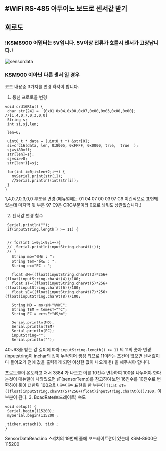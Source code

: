 #WiFi RS-485 아두이노 보드로 센서값 받기
---

## 회로도
### !KSM8900 어뎁터는 5V입니다. 5V이상 전류가 흐를시 센서가 고장납니다.!
![sensordata](https://user-images.githubusercontent.com/59568377/125215103-5708ee00-e2f5-11eb-8b56-010cafa7767d.jpg)

### KSM900 이아닌 다른 센서 일 경우

 코드 내용중 3가지를 변경 하셔야 합니다.
 
 1. 통신 프로토콜 변경
 ```
 void crd16Rtu() {
  char str[24] =  {0x01,0x04,0x00,0x07,0x00,0x03,0x00,0x00};  //[1,4,0,7,0,3,0,0]
  String s;
  int si,sj,len;

  len=6;
  
  uint8_t * data = (uint8_t *) &str[0];
  si=crc16(data, len, 0x8005, 0xFFFF, 0x0000, true,  true  );
  sj=si&0xff;
  str[len]=sj;
  sj=si>>8;
  str[len+1]=sj;

  for(int i=0;i<len+2;i++) {
    mySerial.print(str[i]);
    //Serial.println((int)str[i]);
  }
}
```
1,4,0,7,0,3,0,0 부분을 변경 (메뉴얼에는 01 04 07 00 03 97 C9 이런식으로 표현돼있는데 마지막 뒷 부분 97 C9은 CRC부분이라 0으로 놔둬도 상관없습니다.)
 
 2. 센서값 변경 함수
 ```
  Serial.println("");
  if(inputString.length() >= 11) {
    
      
  // for(int i=0;i<9;i++){
  //  Serial.println(inputString.charAt(i));
  // }
    String mo="습도 : ";
    String tem="온도 : ";
    String ec="EC : ";

    float sM=((float)inputString.charAt(3)*256+(float)inputString.charAt(4))/100;
    float sT=((float)inputString.charAt(5)*256+(float)inputString.charAt(6))/100;
    float sE=((float)inputString.charAt(7)*256+(float)inputString.charAt(8))/100;
    
    String MO = mo+sM+"%VWC";
    String TEM = tem+sT+"°C";
    String EC = ec+sE+"dS/m";
  
    Serial.println(MO);
    Serial.println(TEM);
    Serial.println(EC);
    inputString="";
    Serial.println("");
 ```
 40~63줄 받는 값 길이에 따라 `inputString.length() >= 11` 의 11의 숫자 변경(inputstring이 inchar의 값이 누적되어 생성 되므로 11이라는 조건이 없으면
 센서값이 다 들어오기 전에 값을 출력하게 되면 이상한 값이 나오게 됨) 을 해주셔야 합니다.
 
 프로토콜이 온도라고 쳐서 3884 가 나오고 이를 10진수 변환하여 100을 나누어야 한다는것이 매뉴얼에 나와있으면
 sT(sensorTemp)를 참고하여 보면  16진수를 10진수로 변환하여 둘이 더한뒤 100으로 나눈다는 표현을 한 부분이
 `float sT=((float)inputString.charAt(5)*256+(float)inputString.charAt(6))/100;` 이부분이 된다.
 3. BoadRate(보드레이트) 속도
 ```
void setup() {
  Serial.begin(115200);
  mySerial.begin(115200);

  ticker.attach(3, tick);
}
```
SensorDataRead.ino 스캐치의 19번째 줄에 보드레이트란이 있는데 KSM-8900은 115200
